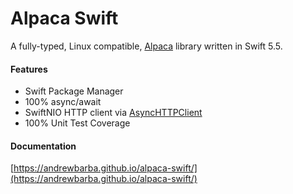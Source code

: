 # Alpaca Swift

A fully-typed, Linux compatible, [Alpaca](https://alpaca.markets) library written in Swift 5.5.

#### Features

- Swift Package Manager
- 100% async/await
- SwiftNIO HTTP client via [AsyncHTTPClient](https://github.com/swift-server/async-http-client.git)
- 100% Unit Test Coverage

#### Documentation

[https://andrewbarba.github.io/alpaca-swift/](https://andrewbarba.github.io/alpaca-swift/)
